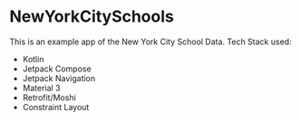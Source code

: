 # NewYorkCitySchools

This is an example app of the New York City School Data. 
Tech Stack used:
* Kotlin
* Jetpack Compose
* Jetpack Navigation
* Material 3
* Retrofit/Moshi
* Constraint Layout
